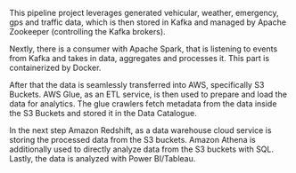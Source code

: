 This pipeline project leverages generated vehicular, weather, emergency, gps and traffic data, which is then stored in Kafka and managed by Apache Zookeeper (controlling the Kafka brokers). 

Nextly, there is a consumer with Apache Spark, that is listening to events from Kafka and takes in data, aggregates and processes it. This part is containerized by Docker. 

After that the data is seamlessly transferred into AWS, specifically S3 Buckets. 
AWS Glue, as an ETL service, is then used to prepare and load the data for analytics. The glue crawlers fetch metadata from the data inside the S3 Buckets and stored it in the Data Catalogue. 

In the next step Amazon Redshift, as a data warehouse cloud service is storing the processed data from the S3 buckets. Amazon Athena is additionally used to directly analyze data from the S3 buckets with SQL.
Lastly, the data is analyzed with Power BI/Tableau.

